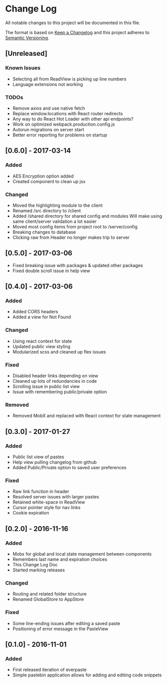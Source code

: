 # Change Log
All notable changes to this project will be documented in this file.

The format is based on [Keep a Changelog](http://keepachangelog.com/) 
and this project adheres to [Semantic Versioning](http://semver.org/).

## [Unreleased]

### Known Issues
- Selecting all from ReadView is picking up line numbers
- Language extensions not working

### TODOs
- Remove axios and use native fetch
- Replace window.locations with React router redirects
- Any way to do React Hot Loader with other api endpoints?
- Work on optimized webpack.production.config.js
- Autorun migrations on server start
- Better error reporting for problems on startup

## [0.6.0] - 2017-03-14
### Added
- AES Encryption option added
- Created <Condition /> component to clean up jsx

### Changed
- Moved the highlighting module to the client
- Renamed /src directory to /client
- Added /shared directory for shared config and modules
  Will make using same client/server validation a lot easier
- Moved most config items from project root to /server/config
- Breaking changes to database
- Clicking raw from Header no longer makes trip to server

## [0.5.0] - 2017-03-06
- Fixed breaking issue with packages & updated other packages
- Fixed double scroll issue in help view

## [0.4.0] - 2017-03-06
### Added
- Added CORS headers
- Added a view for Not Found

### Changed
- Using react context for state
- Updated public view styling
- Modularized scss and cleaned up flex issues

### Fixed
- Disabled header links depending on view
- Cleaned up lots of redundancies in code
- Scrolling issue in public list view
- Issue with remembering public/private option

### Removed
- Removed MobX and replaced with React context for state management

## [0.3.0] - 2017-01-27
### Added
- Public list view of pastes
- Help view pulling changelog from github
- Added Public/Private option to saved user preferences

### Fixed
- Raw link function in header
- Resolved server issues with larger pastes
- Retained white-space in ReadView
- Cursor pointer style for nav links
- Cookie expiration

## [0.2.0] - 2016-11-16
### Added
- Mobx for global and local state management between components
- Remembers last name and expiration choices
- This Change Log Doc
- Started marking releases

### Changed
- Routing and related folder structure
- Renamed GlobalStore to AppStore

### Fixed
- Some line-ending issues after editing a saved paste
- Positioning of error message in the PasteView

## [0.1.0] - 2016-11-01
### Added
- First released iteration of everpaste
- Simple pastebin application allows for adding and editing code snippets